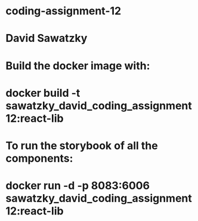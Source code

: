 # coding-assignment-12
# David Sawatzky

# Build the docker image with:
# docker build -t sawatzky_david_coding_assignment12:react-lib


# To run the storybook of all the components:
# docker run -d -p 8083:6006 sawatzky_david_coding_assignment12:react-lib
